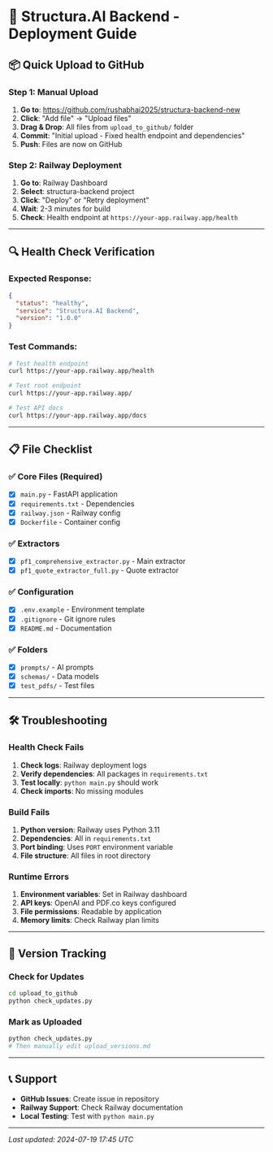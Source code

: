 # 🚀 Structura.AI Backend - Deployment Guide

## 📦 Quick Upload to GitHub

### Step 1: Manual Upload
1. **Go to**: https://github.com/rushabhai2025/structura-backend-new
2. **Click**: "Add file" → "Upload files"
3. **Drag & Drop**: All files from `upload_to_github/` folder
4. **Commit**: "Initial upload - Fixed health endpoint and dependencies"
5. **Push**: Files are now on GitHub

### Step 2: Railway Deployment
1. **Go to**: Railway Dashboard
2. **Select**: structura-backend project
3. **Click**: "Deploy" or "Retry deployment"
4. **Wait**: 2-3 minutes for build
5. **Check**: Health endpoint at `https://your-app.railway.app/health`

---

## 🔍 Health Check Verification

### Expected Response:
```json
{
  "status": "healthy",
  "service": "Structura.AI Backend",
  "version": "1.0.0"
}
```

### Test Commands:
```bash
# Test health endpoint
curl https://your-app.railway.app/health

# Test root endpoint
curl https://your-app.railway.app/

# Test API docs
curl https://your-app.railway.app/docs
```

---

## 📋 File Checklist

### ✅ Core Files (Required)
- [x] `main.py` - FastAPI application
- [x] `requirements.txt` - Dependencies
- [x] `railway.json` - Railway config
- [x] `Dockerfile` - Container config

### ✅ Extractors
- [x] `pf1_comprehensive_extractor.py` - Main extractor
- [x] `pf1_quote_extractor_full.py` - Quote extractor

### ✅ Configuration
- [x] `.env.example` - Environment template
- [x] `.gitignore` - Git ignore rules
- [x] `README.md` - Documentation

### ✅ Folders
- [x] `prompts/` - AI prompts
- [x] `schemas/` - Data models
- [x] `test_pdfs/` - Test files

---

## 🛠️ Troubleshooting

### Health Check Fails
1. **Check logs**: Railway deployment logs
2. **Verify dependencies**: All packages in `requirements.txt`
3. **Test locally**: `python main.py` should work
4. **Check imports**: No missing modules

### Build Fails
1. **Python version**: Railway uses Python 3.11
2. **Dependencies**: All in `requirements.txt`
3. **Port binding**: Uses `PORT` environment variable
4. **File structure**: All files in root directory

### Runtime Errors
1. **Environment variables**: Set in Railway dashboard
2. **API keys**: OpenAI and PDF.co keys configured
3. **File permissions**: Readable by application
4. **Memory limits**: Check Railway plan limits

---

## 🔄 Version Tracking

### Check for Updates
```bash
cd upload_to_github
python check_updates.py
```

### Mark as Uploaded
```bash
python check_updates.py
# Then manually edit upload_versions.md
```

---

## 📞 Support

- **GitHub Issues**: Create issue in repository
- **Railway Support**: Check Railway documentation
- **Local Testing**: Test with `python main.py`

---

*Last updated: 2024-07-19 17:45 UTC* 